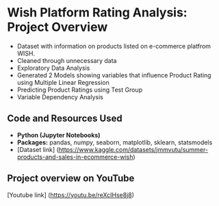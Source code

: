 # Wish Platform Rating Analysis: Project Overview

* Dataset with information on products listed on e-commerce platfrom WISH.
* Cleaned through unnecessary data
* Exploratory Data Analysis
* Generated 2 Models showing variables that influence Product Rating using Multiple Linear Regression 
* Predicting Product Ratings using Test Group
* Variable Dependency Analysis

## Code and Resources Used
- **Python (Jupyter Notebooks)**
- **Packages:** pandas, numpy, seaborn, matplotlib, sklearn, statsmodels
- [Dataset link] (https://www.kaggle.com/datasets/jmmvutu/summer-products-and-sales-in-ecommerce-wish)

## Project overview on YouTube
[Youtube link] (https://youtu.be/reXcIHse8j8)

